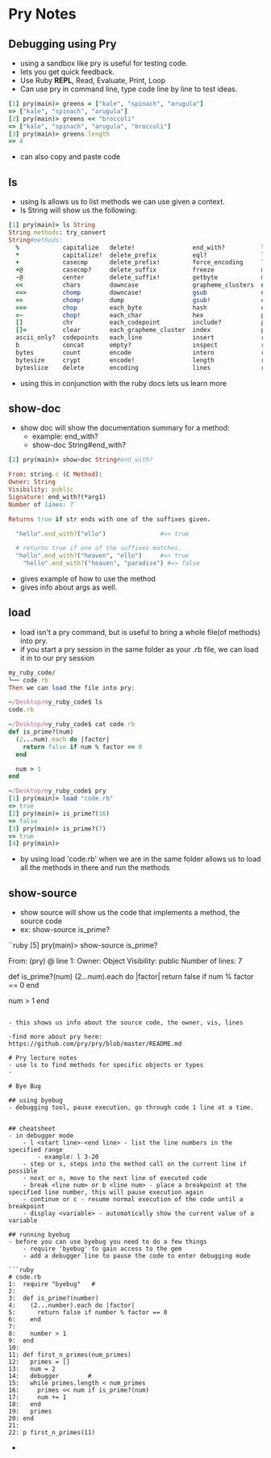 # Pry Notes

## Debugging using Pry

- using a sandbox like pry is useful for testing code.
- lets you get quick feedback.
- Use Ruby **REPL**, Read, Evaluate, Print, Loop
- Can use pry in command line, type code line by line to test ideas.

``` ruby
[1] pry(main)> greens = ["kale", "spinach", "arugula"]
=> ["kale", "spinach", "arugula"]
[2] pry(main)> greens << "broccoli"
=> ["kale", "spinach", "arugula", "broccoli"]
[3] pry(main)> greens.length
=> 4
```

- can also copy and paste code

## ls
- using ls allows us to list methods we can use given a context.
- ls String will show us the following:

```ruby
[1] pry(main)> ls String
String.methods: try_convert
String#methods:
  %            capitalize   delete!                end_with?          ljust         rpartition   strip      tr!                
  *            capitalize!  delete_prefix          eql?               lstrip        rstrip       strip!     tr_s               
  +            casecmp      delete_prefix!         force_encoding     lstrip!       rstrip!      sub        tr_s!              
  +@           casecmp?     delete_suffix          freeze             match         scan         sub!       undump             
  -@           center       delete_suffix!         getbyte            match?        scrub        succ       unicode_normalize  
  <<           chars        downcase               grapheme_clusters  next          scrub!       succ!      unicode_normalize!
  <=>          chomp        downcase!              gsub               next!         setbyte      sum        unicode_normalized?
  ==           chomp!       dump                   gsub!              oct           shell_split  swapcase   unpack             
  ===          chop         each_byte              hash               ord           shellescape  swapcase!  unpack1            
  =~           chop!        each_char              hex                partition     shellsplit   to_c       upcase             
  []           chr          each_codepoint         include?           prepend       size         to_f       upcase!            
  []=          clear        each_grapheme_cluster  index              pretty_print  slice        to_i       upto               
  ascii_only?  codepoints   each_line              insert             replace       slice!       to_r       valid_encoding?    
  b            concat       empty?                 inspect            reverse       split        to_s     
  bytes        count        encode                 intern             reverse!      squeeze      to_str   
  bytesize     crypt        encode!                length             rindex        squeeze!     to_sym   
  byteslice    delete       encoding               lines              rjust         start_with?  tr      
```

- using this in conjunction with the ruby docs lets us learn more


## show-doc
- show doc will show the documentation summary for a method:
  - example: end_with?
  - show-doc String#end_with?
  
```ruby
[2] pry(main)> show-doc String#end_with?

From: string.c (C Method):
Owner: String
Visibility: public
Signature: end_with?(*arg1)
Number of lines: 7

Returns true if str ends with one of the suffixes given.

  "hello".end_with?("ello")               #=> true

  # returns true if one of the suffixes matches.
  "hello".end_with?("heaven", "ello")     #=> true
	"hello".end_with?("heaven", "paradise") #=> false
```
- gives example of how to use the method
- gives info about args as well.


## load

- load isn't a pry command, but is useful to bring a whole file(of methods) into pry.
- if you start a pry session in the same folder as your .rb file, we can load it in to our pry session

```ruby
my_ruby_code/
└── code.rb
Then we can load the file into pry:

~/Desktop/my_ruby_code$ ls
code.rb

~/Desktop/my_ruby_code$ cat code.rb
def is_prime?(num)
  (2...num).each do |factor|
    return false if num % factor == 0
  end

  num > 1
end

~/Desktop/my_ruby_code$ pry
[1] pry(main)> load "code.rb"
=> true
[2] pry(main)> is_prime?(16)
=> false
[3] pry(main)> is_prime?(7)
=> true
[4] pry(main)>
```
- by using load 'code.rb' when we are in the same folder allows us to load all the methods in there and run the methods


## show-source
- show source will show us the code that implements a method, the source code
- ex: show-source is_prime?

``ruby
[5] pry(main)> show-source is_prime?

From: (pry) @ line 1:
Owner: Object
Visibility: public
Number of lines: 7

def is_prime?(num)
  (2...num).each do |factor|
    return false if num % factor == 0
  end

  num > 1
end
```

- this shows us info about the source code, the owner, vis, lines

-find more about pry here: https://github.com/pry/pry/blob/master/README.md

# Pry lecture notes
- use ls to find methods for specific objects or types
- 

# Bye Bug

## using byebug
- debugging tool, pause execution, go through code 1 line at a time.


## cheatsheet
- in debugger mode
	- l <start line>-<end line> - list the line numbers in the specified range
		- example: l 3-20
	- step or s, steps into the method call on the current line if possible
	- next or n, move to the next line of executed code
	- break <line num> or b <line num> - place a breakpoint at the specified line number, this will pause execution again
	- continue or c - resume normal execution of the code until a breakpoint
	- display <variable> - automatically show the current value of a variable

## running byebug
- before you can use byebug you need to do a few things
	- require 'byebug' to gain access to the gem
	- add a debugger line to pause the code to enter debugging mode

```ruby
# code.rb
1:  require "byebug"   #
2:   
3:  def is_prime?(number)
4:    (2...number).each do |factor|
5:      return false if number % factor == 0
6:    end
7:
8:    number > 1
9:  end
10:
11: def first_n_primes(num_primes)
12:   primes = []
13:   num = 2
14:   debugger        #
15:   while primes.length < num_primes
16:     primes << num if is_prime?(num)
17:     num += 1
18:   end
19:   primes
20: end
21:
22: p first_n_primes(11)
```
- 

